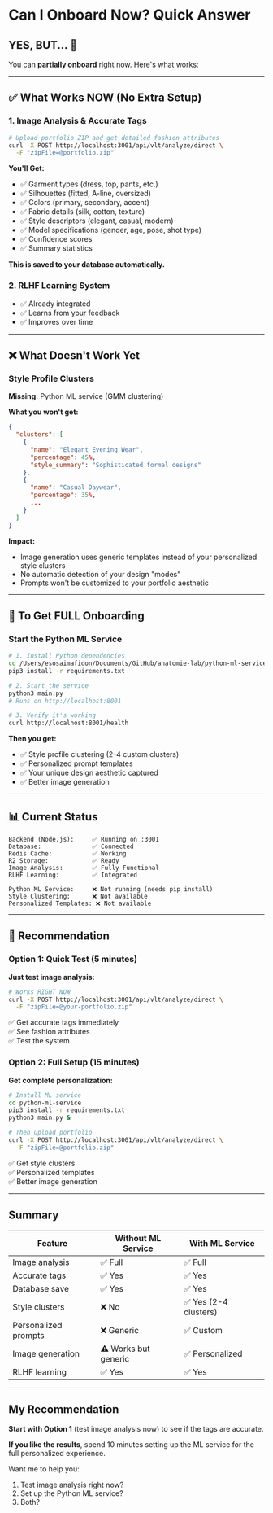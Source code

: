 # Can I Onboard Now? Quick Answer

## YES, BUT... 🎯

You can **partially onboard** right now. Here's what works:

---

## ✅ What Works NOW (No Extra Setup)

### 1. Image Analysis & Accurate Tags
```bash
# Upload portfolio ZIP and get detailed fashion attributes
curl -X POST http://localhost:3001/api/vlt/analyze/direct \
  -F "zipFile=@portfolio.zip"
```

**You'll Get:**
- ✅ Garment types (dress, top, pants, etc.)
- ✅ Silhouettes (fitted, A-line, oversized)
- ✅ Colors (primary, secondary, accent)
- ✅ Fabric details (silk, cotton, texture)
- ✅ Style descriptors (elegant, casual, modern)
- ✅ Model specifications (gender, age, pose, shot type)
- ✅ Confidence scores
- ✅ Summary statistics

**This is saved to your database automatically.**

### 2. RLHF Learning System
- ✅ Already integrated
- ✅ Learns from your feedback
- ✅ Improves over time

---

## ❌ What Doesn't Work Yet

### Style Profile Clusters
**Missing:** Python ML service (GMM clustering)

**What you won't get:**
```json
{
  "clusters": [
    {
      "name": "Elegant Evening Wear",
      "percentage": 45%,
      "style_summary": "Sophisticated formal designs"
    },
    {
      "name": "Casual Daywear", 
      "percentage": 35%,
      ...
    }
  ]
}
```

**Impact:**
- Image generation uses generic templates instead of your personalized style clusters
- No automatic detection of your design "modes"
- Prompts won't be customized to your portfolio aesthetic

---

## 🚀 To Get FULL Onboarding

### Start the Python ML Service

```bash
# 1. Install Python dependencies
cd /Users/esosaimafidon/Documents/GitHub/anatomie-lab/python-ml-service
pip3 install -r requirements.txt

# 2. Start the service
python3 main.py
# Runs on http://localhost:8001

# 3. Verify it's working
curl http://localhost:8001/health
```

**Then you get:**
- ✅ Style profile clustering (2-4 custom clusters)
- ✅ Personalized prompt templates
- ✅ Your unique design aesthetic captured
- ✅ Better image generation

---

## 📊 Current Status

```
Backend (Node.js):     ✅ Running on :3001
Database:              ✅ Connected
Redis Cache:           ✅ Working
R2 Storage:            ✅ Ready
Image Analysis:        ✅ Fully Functional
RLHF Learning:         ✅ Integrated

Python ML Service:     ❌ Not running (needs pip install)
Style Clustering:      ❌ Not available
Personalized Templates: ❌ Not available
```

---

## 🎯 Recommendation

### Option 1: Quick Test (5 minutes)
**Just test image analysis:**
```bash
# Works RIGHT NOW
curl -X POST http://localhost:3001/api/vlt/analyze/direct \
  -F "zipFile=@your-portfolio.zip"
```
✅ Get accurate tags immediately  
✅ See fashion attributes  
✅ Test the system  

### Option 2: Full Setup (15 minutes)
**Get complete personalization:**
```bash
# Install ML service
cd python-ml-service
pip3 install -r requirements.txt
python3 main.py &

# Then upload portfolio
curl -X POST http://localhost:3001/api/vlt/analyze/direct \
  -F "zipFile=@portfolio.zip"
```
✅ Get style clusters  
✅ Personalized templates  
✅ Better image generation  

---

## Summary

| Feature | Without ML Service | With ML Service |
|---------|-------------------|-----------------|
| Image analysis | ✅ Full | ✅ Full |
| Accurate tags | ✅ Yes | ✅ Yes |
| Database save | ✅ Yes | ✅ Yes |
| Style clusters | ❌ No | ✅ Yes (2-4 clusters) |
| Personalized prompts | ❌ Generic | ✅ Custom |
| Image generation | ⚠️ Works but generic | ✅ Personalized |
| RLHF learning | ✅ Yes | ✅ Yes |

---

## My Recommendation

**Start with Option 1** (test image analysis now) to see if the tags are accurate.

**If you like the results**, spend 10 minutes setting up the ML service for the full personalized experience.

Want me to help you:
1. Test image analysis right now? 
2. Set up the Python ML service?
3. Both?
